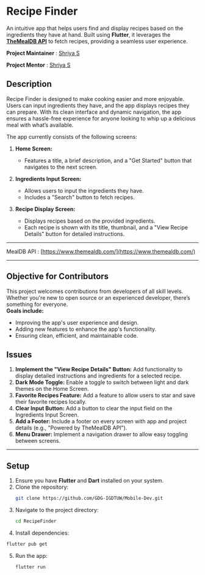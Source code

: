 # **Recipe Finder**  
An intuitive app that helps users find and display recipes based on the ingredients they have at hand. Built using **Flutter**, it leverages the [**TheMealDB API**](https://www.themealdb.com/) to fetch recipes, providing a seamless user experience.

**Project Maintainer** : [Shriya S](https://github.com/soctopus2327)  

**Project Mentor**  : [Shriya S](https://github.com/soctopus2327)

## **Description**  
Recipe Finder is designed to make cooking easier and more enjoyable. Users can input ingredients they have, and the app displays recipes they can prepare. With its clean interface and dynamic navigation, the app ensures a hassle-free experience for anyone looking to whip up a delicious meal with what’s available.  

The app currently consists of the following screens:  
1. **Home Screen:**  
   - Features a title, a brief description, and a "Get Started" button that navigates to the next screen.  

2. **Ingredients Input Screen:**  
   - Allows users to input the ingredients they have.  
   - Includes a "Search" button to fetch recipes.  

3. **Recipe Display Screen:**  
   - Displays recipes based on the provided ingredients.  
   - Each recipe is shown with its title, thumbnail, and a "View Recipe Details" button for detailed instructions.  

---

MealDB API : [https://www.themealdb.com/](https://www.themealdb.com/)

---

## **Objective for Contributors**  
This project welcomes contributions from developers of all skill levels. Whether you're new to open source or an experienced developer, there’s something for everyone.  
**Goals include:**  
- Improving the app's user experience and design.  
- Adding new features to enhance the app's functionality.  
- Ensuring clean, efficient, and maintainable code.


## Issues
1. **Implement the "View Recipe Details" Button:** Add functionality to display detailed instructions and ingredients for a selected recipe.  
2. **Dark Mode Toggle:** Enable a toggle to switch between light and dark themes on the Home Screen.  
3. **Favorite Recipes Feature:** Add a feature to allow users to star and save their favorite recipes locally.  
4. **Clear Input Button:** Add a button to clear the input field on the Ingredients Input Screen.  
5. **Add a Footer:** Include a footer on every screen with app and project details (e.g., "Powered by TheMealDB API").  
6. **Menu Drawer:** Implement a navigation drawer to allow easy toggling between screens.  

---

## **Setup**  
1. Ensure you have **Flutter** and **Dart** installed on your system.  
2. Clone the repository:  
   ```bash
   git clone https://github.com/GDG-IGDTUW/Mobile-Dev.git
   ```
3. Navigate to the project directory:
   ```bash
   cd RecipeFinder
   ```
4. Install dependencies:
  ```bash
  flutter pub get
  ```
5. Run the app:
   ```bash
   flutter run
  ```
